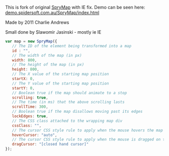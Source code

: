 This is fork of original [SpryMap](http://candrews.net/blog/2010/10/introducing-sprymap/) with IE fix. 
Demo can be seen here: [demo.spidersoft.com.au/SpryMap/index.html](http://demo.spidersoft.com.au/SpryMap/index.html)


Made by 2011 Charlie Andrews

Small done by Slawomir Jasinski - mostly ie IE


```JAVASCRIPT
var map = new SpryMap({
   // The ID of the element being transformed into a map
   id : "",
   // The width of the map (in px)
   width: 800,
   // The height of the map (in px)
   height: 800,
   // The X value of the starting map position
   startX: 0,
   // The Y value of the starting map position
   startY: 0,
   // Boolean true if the map should animate to a stop
   scrolling: true,
   // The time (in ms) that the above scrolling lasts
   scrollTime: 300,
   // Boolean true if the map disallows moving past its edges
   lockEdges: true,
   // The CSS class attached to the wrapping map div
   cssClass: "",
   // The cursor CSS style rule to apply when the mouse hovers the map
   hoverCursor: "auto",
   // The cursor CSS style rule to apply when the mouse is dragged on the map
   dragCursor: "[closed hand cursor]"
});
```